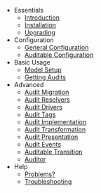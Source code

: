 - Essentials
    - [Introduction](/docs/{{version}}/introduction)
    - [Installation](/docs/{{version}}/installation)
    - [Upgrading](/docs/{{version}}/upgrading)
- Configuration
    - [General Configuration](/docs/{{version}}/general-configuration)
    - [Auditable Configuration](/docs/{{version}}/auditable-configuration)
- Basic Usage
    - [Model Setup](/docs/{{version}}/model-setup)
    - [Getting Audits](/docs/{{version}}/getting-audits)
- Advanced
    - [Audit Migration](/docs/{{version}}/audit-migration)
    - [Audit Resolvers](/docs/{{version}}/audit-resolvers)
    - [Audit Drivers](/docs/{{version}}/audit-drivers)
    - [Audit Tags](/docs/{{version}}/audit-tags)
    - [Audit Implementation](/docs/{{version}}/audit-implementation)
    - [Audit Transformation](/docs/{{version}}/audit-transformation)
    - [Audit Presentation](/docs/{{version}}/audit-presentation)
    - [Audit Events](/docs/{{version}}/audit-events)
    - [Auditable Transition](/docs/{{version}}/auditable-transition)
    - [Auditor](/docs/{{version}}/auditor)
- Help
    - [Problems?](problems.md)
    - [Troubleshooting](/docs/{{version}}/troubleshooting)
